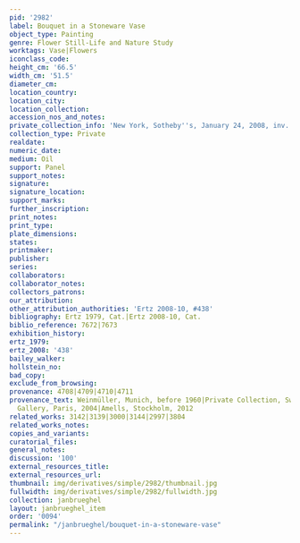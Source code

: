```yaml
---
pid: '2982'
label: Bouquet in a Stoneware Vase
object_type: Painting
genre: Flower Still-Life and Nature Study
worktags: Vase|Flowers
iconclass_code:
height_cm: '66.5'
width_cm: '51.5'
diameter_cm:
location_country:
location_city:
location_collection:
accession_nos_and_notes:
private_collection_info: 'New York, Sotheby''s, January 24, 2008, inv. #27'
collection_type: Private
realdate:
numeric_date:
medium: Oil
support: Panel
support_notes:
signature:
signature_location:
support_marks:
further_inscription:
print_notes:
print_type:
plate_dimensions:
states:
printmaker:
publisher:
series:
collaborators:
collaborator_notes:
collectors_patrons:
our_attribution:
other_attribution_authorities: 'Ertz 2008-10, #438'
bibliography: Ertz 1979, Cat.|Ertz 2008-10, Cat.
biblio_reference: 7672|7673
exhibition_history:
ertz_1979:
ertz_2008: '438'
bailey_walker:
hollstein_no:
bad_copy:
exclude_from_browsing:
provenance: 4708|4709|4710|4711
provenance_text: Weinmüller, Munich, before 1960|Private Collection, Switzerland|Gombert
  Gallery, Paris, 2004|Amells, Stockholm, 2012
related_works: 3142|3139|3000|3144|2997|3804
related_works_notes:
copies_and_variants:
curatorial_files:
general_notes:
discussion: '100'
external_resources_title:
external_resources_url:
thumbnail: img/derivatives/simple/2982/thumbnail.jpg
fullwidth: img/derivatives/simple/2982/fullwidth.jpg
collection: janbrueghel
layout: janbrueghel_item
order: '0094'
permalink: "/janbrueghel/bouquet-in-a-stoneware-vase"
---
```

